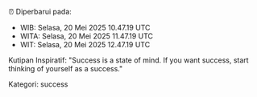 ⏰ Diperbarui pada:
- WIB: Selasa, 20 Mei 2025 10.47.19 UTC
- WITA: Selasa, 20 Mei 2025 11.47.19 UTC
- WIT: Selasa, 20 Mei 2025 12.47.19 UTC

Kutipan Inspiratif:
"Success is a state of mind. If you want success, start thinking of yourself as a success."


Kategori: success

